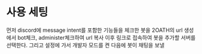 ﻿# 사용 세팅
먼저 discord에 message intent를 포함한 기능들을 체크한 봇을 2OATH의 url 생성에서 bot체크, administer체크하여 url 복사
이후 링크로 접속하여 봇을 추가할 서버를 선택한다. 그리고 설정에 가서 개발자 모드를 켠 다음에 봇이 채팅을 보낼 
